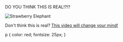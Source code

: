 <html lang="en">
<head>
    <meta charset="UTF-8">
            </head>
<p>
DO YOU THINK THIS IS REAL!?!?
</p>

<body>

<img src="https://i.kym-cdn.com/photos/images/original/002/316/919/9de.jpg" alt="Strawberry Elephant">


<p>
Don't think this is real? <a href="https://www.youtube.com/shorts/MbKf_f0VkHE">This video will change your mind!</a>
</p>

</body>

p {
    color: red;
    fontsize: 25px;
}